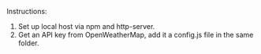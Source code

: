Instructions:  
 1. Set up local host via npm and http-server.
 2. Get an API key from OpenWeatherMap, add it a config.js file in the same folder.